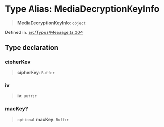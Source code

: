 # Type Alias: MediaDecryptionKeyInfo

> **MediaDecryptionKeyInfo**: `object`

Defined in: [src/Types/Message.ts:364](https://github.com/Fokusdotid/bail/blob/546bbbb35e652e95f45982a71bee62b2c682e4eb/src/Types/Message.ts#L364)

## Type declaration

### cipherKey

> **cipherKey**: `Buffer`

### iv

> **iv**: `Buffer`

### macKey?

> `optional` **macKey**: `Buffer`
